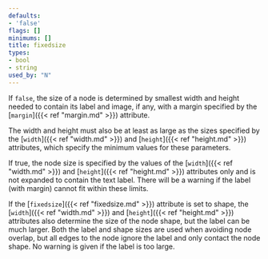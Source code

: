 ```yaml
---
defaults:
- 'false'
flags: []
minimums: []
title: fixedsize
types:
- bool
- string
used_by: "N"
---
```

If `false`, the size of a node is determined by smallest width and height
needed to contain its label and image, if any, with a margin specified by
the [`margin`]({{< ref "margin.md" >}}) attribute.

The width and height must also be at least as large as the sizes specified by
the [`width`]({{< ref "width.md" >}}) and [`height`]({{< ref "height.md" >}}) attributes, which specify
the minimum values for these parameters.

If true, the node size is specified by the values of the [`width`]({{< ref "width.md" >}})
and [`height`]({{< ref "height.md" >}}) attributes only and is not expanded to contain the
text label. There will be a warning if the label (with margin) cannot fit
within these limits.

If the [`fixedsize`]({{< ref "fixedsize.md" >}}) attribute is set to shape, the
[`width`]({{< ref "width.md" >}}) and [`height`]({{< ref "height.md" >}}) attributes also determine the size
of the node shape, but the label can be much larger. Both the label and shape
sizes are used when avoiding node overlap, but all edges to the node ignore
the label and only contact the node shape. No warning is given if the label
is too large.
